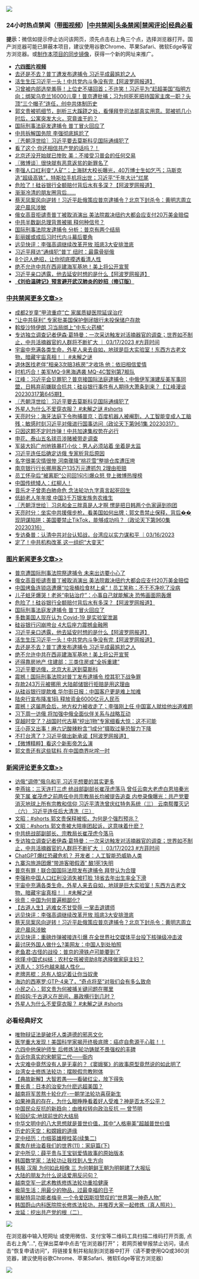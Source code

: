 ![](https://raw.githubusercontent.com/jsvpn/jsproxy/dev/64photo/fqnews-qr.jpg)

<div id="tt">
<h3>24小时热点禁闻（<a href="https://aaa.v2dns.tk/?QAjUl=BgRp5UNKRn&T5Vk=fPVH&Q59Ab=WxGE" target="_blank">带图视频</a>）|<a href="#%E4%B8%AD%E5%85%B1%E7%A6%81%E9%97%BB%E6%9B%B4%E5%A4%9A%E6%96%87%E7%AB%A0">中共禁闻</a>|<a href="#%E5%9B%BE%E7%89%87%E6%96%B0%E9%97%BB%E6%9B%B4%E5%A4%9A%E6%96%87%E7%AB%A0">头条禁闻</a>|<a href="#%E6%96%B0%E9%97%BB%E8%AF%84%E8%AE%BA%E6%9B%B4%E5%A4%9A%E6%96%87%E7%AB%A0">禁闻评论|<a href="#%E5%BF%85%E7%9C%8B%E7%BB%8F%E5%85%B8%E5%A5%BD%E6%96%87">经典必看</a></h3>
<div><b>提示：</b>微信如提示停止访问该网页，须先点击右上角三个点，选择浏览器打开。国产浏览器可能已屏蔽本项目，建议使用谷歌Chrome、苹果Safari、微软Edge等官方浏览器。或<a href="%E5%88%B6%E4%BD%9Cgit%E7%A6%81%E9%97%BB%E9%95%9C%E5%83%8F.md">制作本项目的同步镜像</a>，获得一个新的网址来推广。</div>
<ul>
<li><b><a href="http://d2.v2rss.gq/64.mp4" target="_blank">六四图片视频</a></b></li>
<li><a href="/topimagenews/20230318/1861369.md">去还是不去？普丁遭发布逮捕令 习近平成最尴尬之人</a></li>
<li><a href="/topimagenews/20230318/1861375.md">活生生压习近平一头！中共党内斗争没有完【阿波罗网报道】</a></li>
<li><a href="/sohnews/20230318/1861496.md">习曾被内部选举羞辱！上位史不堪回首；不许笑！习近平为“赶超美国”指明方向；绑架乌克兰16000儿童！普京遭批捕；习为何死死把持国家主席一职？头顶“三个帽子”连任，创中共体制历史</a></li>
<li><a href="/sohnews/20230318/1861357.md">郭文贵被抓细节，剖析三大蹊跷之处，看懂拜登司法部真实用意。郭被抓几小时后，公寓突发大火，究竟谁干的？</a></li>
<li><a href="/topimagenews/20230318/1861428.md">国际刑事法庭发逮捕令 普丁冒火回应了</a></li>
<li><a href="/ssgc/20230318/1861513.md">中共拆解国务院 李强彻底尴尬了</a></li>
<li><a href="/cbnews/20230318/1861427.md">〖兲朝浮世绘〗习近平要去莫斯科见国际通缉犯了</a></li>
<li><a href="/sohnews/20230318/1861544.md">看了这个 你还相信共产党的话吗？！</a></li>
<li><a href="/baitai/20230318/1861492.md">北京还没开始就已惨败 美：不接受习普会的任何交易</a></li>
<li><a href="/ssgc/20230318/1861441.md">〖微博谈〗很快就有恶意返贫的新罪名了</a></li>
<li><a href="/sohnews/20230318/1861565.md">李强人口红利变“人矿”；上海财大校长曝光，40万博士生如乞丐；马斯克造“超级高铁”，特斯拉手机将出世；习近平“千年大计”烂尾</a></li>
<li><a href="/topimagenews/20230318/1861446.md">危险了！硅谷银行全额赔付背后水有多深？【阿波罗网报道】</a></li>
<li><a href="/baitai/20230318/1861510.md">渐渐冷清的朋友圈背后......</a></li>
<li><a href="/comments/20230318/1861465.md">蔡天凤案风向逆转！习近平赴俄策应普京逮捕令？北京下封杀令：黄明志周立波户晨风涉敏</a></li>
<li><a href="/topimagenews/20230318/1861543.md">俄女高音拒谴责普丁被取消演出 美法院裁决纽约大都会应支付20万美金赔偿</a></li>
<li><a href="/baitai/20230318/1861350.md">中共半数副总理背景被揭 释何种信号？</a></li>
<li><a href="/baitai/20230318/1861437.md">国际刑事法院发逮捕令 分析：普京有两个结局</a></li>
<li><a href="/ssgc/20230318/1861589.md">彭丽媛或成后习时代内斗幕后要角</a></li>
<li><a href="/comments/20230318/1861466.md">远见快评：李强高调继续改革开放 班底3大安排泄底</a></li>
<li><a href="/worldnews/20230318/1861499.md">习近平拜访“通缉犯”普丁 纽时：最露骨挺俄</a></li>
<li><a href="/lifebaike/20230318/1861490.md">8个识人绝招，让你彻底摸透看清人性</a></li>
<li><a href="/topimagenews/20230318/1861334.md">绝不允许中共在西非建海军基地！美上将公开宣誓</a></li>
<li><a href="/topimagenews/20230318/1861376.md">习近平亲口透露，他去延安时想的是什么【阿波罗网报道】</a></li>
<li><b><a href="/comments/20200207/1272816.md" target="_blank">《刘伯温碑记》预言避开武汉肺炎的妙招（修订版）</a></b></li>
</ul>
</div>

<div class="catlist">
<h3><a href="/cbnews/" target="_blank">中共禁闻</a><span><a href="/cbnews/" target="_blank" rel="nofollow">更多文章>></a></span></h3>
<ul>
<li><a href="/cbnews/20230319/1861595.md" target="_blank">成都2岁童“甲流重症”亡 家属质疑医院延误治疗</a></li>
<li><a href="/cbnews/20230318/1861585.md" target="_blank">“让中共获利” 专家批美国保护倒闭银行未投保储户存款</a></li>
<li><a href="/cbnews/20230318/1861578.md" target="_blank">斡旋沙特伊朗 习当局绑上“中东火药桶”</a></li>
<li><a href="/comments/20230318/1861563.md" target="_blank">专访独立调查记者伊森·葛特曼：一次采访触发对活摘器官的调查；世界如不制止，中共活摘器官的人群将不断扩大 ｜ 03/17/2023 #方菲时间</a></li>
<li><a href="/comments/20230318/1861542.md" target="_blank">宇宙中充满各类生命，外星人来去自如，地球是巨大实验室！东西方古老文物，暗藏宇宙真相！｜ #未解之谜</a></li>
<li><a href="/cbnews/20230318/1861536.md" target="_blank">退休医找老伴“相亲3次赔3栋房”才收场 他：依旧相信爱情</a></li>
<li><a href="/cbnews/20230318/1861497.md" target="_blank">时机巧合！美军MQ-9黑海遇袭 MQ-4C暂别第7舰队</a></li>
<li><a href="/cbnews/20230318/1861445.md" target="_blank">江峰：习近平会见罪犯？普京接国际法庭逮捕令；中俄伊军演建反美军事同盟，日韩弃前嫌联合抗共；硅谷银行事件有人期待大萧条到来？【江峰漫谈20230317第645期】</a></li>
<li><a href="/cbnews/20230318/1861427.md" target="_blank">〖兲朝浮世绘〗习近平要去莫斯科见国际通缉犯了</a></li>
<li><a href="/comments/20230318/1861385.md" target="_blank">外星人为什么不爱穿衣服？ #未解之谜 #shorts</a></li>
<li><a href="/cbnews/20230318/1861382.md" target="_blank">天亮时分：海牙法庭下令拘捕普京；百度机器人被阉割，人工智能变成人工脑残；敏感时刻习近平对俄进行国事访问（政论天下第961集 20230317）</a></li>
<li><a href="/cbnews/20230318/1861258.md" target="_blank">只因这颗不定时炸弹！中共加速集权势在必行</a></li>
<li><a href="/cbnews/20230318/1861257.md" target="_blank">申花、泰山五名球员涉赌被带走调查</a></li>
<li><a href="/cbnews/20230318/1861211.md" target="_blank">军装大妈广州地铁暴打小伙：男人必须站着 坐着是太监</a></li>
<li><a href="/cbnews/20230317/1861170.md" target="_blank">习近平连任后确定访俄 专家析背后原因</a></li>
<li><a href="/cbnews/20230317/1861150.md" target="_blank">名字很美灾情很惨 河南骤降“桃花雪”整排仓库遭压垮</a></li>
<li><a href="/cbnews/20230317/1861120.md" target="_blank">南京银行行长挪用客户135万元遭抓包 2理由拒赔</a></li>
<li><a href="/cbnews/20230317/1861109.md" target="_blank">员工怀孕后“被离职”公司回1句引爆众怒 登上微博热搜榜</a></li>
<li><a href="/comments/20230317/1861101.md" target="_blank">中国传统矮人：红柳人！</a></li>
<li><a href="/cbnews/20230317/1859793.md" target="_blank">音乐才子曾患白肺命危 念法轮功九字真言起死回生</a></li>
<li><a href="/cbnews/20230317/1861019.md" target="_blank">低龄老人年年增 中国3千万银发族务农维生</a></li>
<li><a href="/cbnews/20230317/1860980.md" target="_blank">〖兲朝浮世绘〗习总和金三胖真是人才啊 愣是把日韩两个仇家逼到抱团</a></li>
<li><a href="/cbnews/20230317/1860915.md" target="_blank">天亮时分：坐实中共援俄步枪，看美国如何出牌；郭文贵禁止保释，背后��现阴谋陷阱；美国要禁止TikTok，能够成功吗？（政论天下第960集 20230316）</a></li>
<li><a href="/comments/20230317/1860869.md" target="_blank">专访桑普：认清中共对台认知战，台湾应以实力谋和平 ｜03/16/2023</a></li>
<li><a href="/cbnews/20230317/1860813.md" target="_blank">定了！中共机构改革 这一组织“大变天”</a></li>

</ul>
</div>
<div class="catlist">
<h3><a href="/topimagenews/" target="_blank">图片新闻</a><span><a href="/topimagenews/" target="_blank" rel="nofollow">更多文章>></a></span></h3>
<ul>
<li><a href="/topimagenews/20230319/1861627.md" target="_blank">普京遭国际刑事法院祭逮捕令 未来出访要小心了</a></li>
<li><a href="/topimagenews/20230318/1861543.md" target="_blank">俄女高音拒谴责普丁被取消演出 美法院裁决纽约大都会应支付20万美金赔偿</a></li>
<li><a href="/topimagenews/20230318/1861535.md" target="_blank">中国烤鱼连锁店遭爆“垃圾桶捡食材上桌”！员工笑称：不干不净吃了没病</a></li>
<li><a href="/topimagenews/20230318/1861533.md" target="_blank">儿子蛀牙爆哭！老爸“电钻治疗”：小事自己就能解决 恐怖画面网轰爆</a></li>
<li><a href="/topimagenews/20230318/1861446.md" target="_blank">危险了！硅谷银行全额赔付背后水有多深？【阿波罗网报道】</a></li>
<li><a href="/topimagenews/20230318/1861428.md" target="_blank">国际刑事法庭发逮捕令 普丁冒火回应了</a></li>
<li><a href="/topimagenews/20230318/1861405.md" target="_blank">多数美国人现在认为 Covid-19 是实验室泄漏</a></li>
<li><a href="/topimagenews/20230318/1861383.md" target="_blank">硅谷银行闪崩垮台 4大后座力震撼金融圈</a></li>
<li><a href="/topimagenews/20230318/1861376.md" target="_blank">习近平亲口透露，他去延安时想的是什么【阿波罗网报道】</a></li>
<li><a href="/topimagenews/20230318/1861375.md" target="_blank">活生生压习近平一头！中共党内斗争没有完【阿波罗网报道】</a></li>
<li><a href="/topimagenews/20230318/1861369.md" target="_blank">去还是不去？普丁遭发布逮捕令 习近平成最尴尬之人</a></li>
<li><a href="/topimagenews/20230318/1861334.md" target="_blank">绝不允许中共在西非建海军基地！美上将公开宣誓</a></li>
<li><a href="/topimagenews/20230318/1861294.md" target="_blank">还得靠房地产 住建部：三类住房或“全拆重建”</a></li>
<li><a href="/topimagenews/20230318/1861246.md" target="_blank">习近平要访俄，北京大礼送到莫斯科</a></li>
<li><a href="/topimagenews/20230318/1861224.md" target="_blank">震撼！国际刑事法院对普丁发布逮捕令 控其犯下战争罪</a></li>
<li><a href="/topimagenews/20230317/1861163.md" target="_blank">存款243万元被挪用 大陆邮储银行拒赔是用这理由</a></li>
<li><a href="/topimagenews/20230317/1861148.md" target="_blank">从硅谷银行提款难 华尔街日报：中国客户更是难上加难</a></li>
<li><a href="/topimagenews/20230317/1861147.md" target="_blank">陆央行宣布降准1码 释放资金6000亿元人民币</a></li>
<li><a href="/topimagenews/20230317/1861103.md" target="_blank">震撼！这届两会后，地方权力被收走了；李强刚上任 中国富人就给他出道难题</a></li>
<li><a href="/topimagenews/20230317/1861049.md" target="_blank">习下周一访俄 将加强中俄全面伙伴关系与战略互动</a></li>
<li><a href="/topimagenews/20230317/1861048.md" target="_blank">穿越时空了？战国时代古墓“挖出1物”专家细看大惊：这不可能</a></li>
<li><a href="/topimagenews/20230317/1861002.md" target="_blank">汪小菲又出事！麻六记酸辣粉含“1成分”摄取过量恐智力下降</a></li>
<li><a href="/topimagenews/20230317/1860966.md" target="_blank">不打台湾了？习近平做出新承诺【阿波罗网报道】</a></li>
<li><a href="/topimagenews/20230317/1860952.md" target="_blank">【微博精粹】看这个新影帝怎么演</a></li>
<li><a href="/topimagenews/20230317/1860860.md" target="_blank">郭文贵还有这些猛料 在中国商界叱咤一时</a></li>

</ul>
</div>
<div class="catlist">
<h3><a href="/comments/" target="_blank">新闻评论</a><span><a href="/comments/" target="_blank" rel="nofollow">更多文章>></a></span></h3>
<ul>
<li><a href="/comments/20230319/1861619.md" target="_blank">访俄“调停”俄乌和平 习近平想要的其实更多</a></li>
<li><a href="/comments/20230319/1861606.md" target="_blank">李燕铭：三天连打三虎 统战部副部长崔茂虎落马 曾任云南大老虎白恩培秦光荣下属 崔茂虎之前两任中共宗教局长均被提告追查 内参录像曝光：共产党要消灭地球上所有宗教和信仰 习近平清洗曾庆红特务系统（三） 云南帮覆灭记（六） 习近平连任后大清洗（三）</a></li>
<li><a href="/comments/20230318/1861580.md" target="_blank">文昭：#shorts 郭文贵保释被拒，为何是个强烈预兆？</a></li>
<li><a href="/comments/20230318/1861575.md" target="_blank">文昭：#shorts 郭文贵被大陪审团起诉，这意味着什麽？</a></li>
<li><a href="/comments/20230318/1861567.md" target="_blank">中共统战部副部长、宗教局长崔茂虎今落马</a></li>
<li><a href="/comments/20230318/1861563.md" target="_blank">专访独立调查记者伊森·葛特曼：一次采访触发对活摘器官的调查；世界如不制止，中共活摘器官的人群将不断扩大 ｜ 03/17/2023 #方菲时间</a></li>
<li><a href="/comments/20230318/1861558.md" target="_blank">ChatGPT爆红恐藏危机？ 开发者：人工智能恐威胁人类</a></li>
<li><a href="/comments/20230318/1861557.md" target="_blank">九寨沟旅游团爆“带游客喝假酒” 酿1死1失明</a></li>
<li><a href="/comments/20230318/1861555.md" target="_blank">普京有罪！联合国国际法院发布逮捕令 拜登认为合理</a></li>
<li><a href="/comments/20230318/1861554.md" target="_blank">李强称中国人口红利没消失被打脸 18省去年出生率全下滑</a></li>
<li><a href="/comments/20230318/1861542.md" target="_blank">宇宙中充满各类生命，外星人来去自如，地球是巨大实验室！东西方古老文物，暗藏宇宙真相！｜ #未解之谜</a></li>
<li><a href="/comments/20230318/1861528.md" target="_blank">徐贲：中国为何普遍粗鄙化?</a></li>
<li><a href="/comments/20230318/1861507.md" target="_blank">【古道人生】逃难女不甘受辱 一掌击退镖师</a></li>
<li><a href="/comments/20230318/1861466.md" target="_blank">远见快评：李强高调继续改革开放 班底3大安排泄底</a></li>
<li><a href="/comments/20230318/1861465.md" target="_blank">蔡天凤案风向逆转！习近平赴俄策应普京逮捕令？北京下封杀令：黄明志周立波户晨风涉敏</a></li>
<li><a href="/comments/20230318/1861450.md" target="_blank">远见快评：重磅炸弹被接连引爆 在全世界社交媒体平台投下核弹级冲击波</a></li>
<li><a href="/comments/20230318/1861433.md" target="_blank">最讨厌外国人做什么?美网友：中国人到处拍照</a></li>
<li><a href="/comments/20230318/1861431.md" target="_blank">老鱼君:古怪的战役：普京的滑铁卢可能要到了</a></li>
<li><a href="/comments/20230318/1861413.md" target="_blank">徐瑾:中国式纠结：农村女孩被资助8年选择做家庭主妇？</a></li>
<li><a href="/comments/20230318/1861412.md" target="_blank">送青人：315也越来越人性化…</a></li>
<li><a href="/comments/20230318/1861411.md" target="_blank">老牌恶棍：总有人惦记着让你当奴隶</a></li>
<li><a href="/comments/20230318/1861410.md" target="_blank">海边的西塞罗:GTP-4来了，“奇点将至”对我们会有多么致命</a></li>
<li><a href="/comments/20230318/1861387.md" target="_blank">小民之心：郭文贵为何被捕关键问题在哪里</a></li>
<li><a href="/comments/20230318/1861386.md" target="_blank">颜纯钩:千古道义在民间，暴政横行到几时？</a></li>
<li><a href="/comments/20230318/1861385.md" target="_blank">外星人为什么不爱穿衣服？ #未解之谜 #shorts</a></li>

</ul>
</div>

<div class="catlist">
<h3>必看经典好文</h3>
<ul>
<li><a href="/cbnews/20170130/651555.md" target="_blank">唯物辩证法是破坏人类道德的邪恶文化</a></li>
<li><a href="/comments/20201115/1431139.md" target="_blank">医学重大发现！美国科学家揭开终极底牌：癌症自愈源于心脏！！</a></li>
<li><a href="/comments/20200926/1403542.md" target="_blank">六四中他保护师生 后修炼法轮功铸就不畏强权的丰碑</a></li>
<li><a href="/lifebaike/20221107/1807601.md" target="_blank">告诉你真实的宋朝官二代——衙内</a></li>
<li><a href="/lifebaike/20210511/1544066.md" target="_blank">大灾难中竟然没有人是无辜的？《窦娥冤》的故事原型竟然说的如此明了</a></li>
<li><a href="/cbnews/20200610/1342772.md" target="_blank">台湾女士修炼法轮功：摆脱假宗教附体</a></li>
<li><a href="/comments/20201217/1449706.md" target="_blank">【典故新解】大智若愚——看破红尘，放下得失</a></li>
<li><a href="/taiwannews/20221015/1797413.md" target="_blank">曹长青：日本的治安为什麽远超美国？</a></li>
<li><a href="/comments/20200123/1263458.md" target="_blank">越南将军苦熬十轮化疗-一朝学法轮功喜获新生</a></li>
<li><a href="/comments/20200623/1346844.md" target="_blank">如果神真的存在，为什么眼睁睁看着好人受难？神是否太不公平？</a></li>
<li><a href="/comments/20220713/1757701.md" target="_blank">中国民众反抗的新趋向：由维权转向政治反抗 — 曾节明</a></li>
<li><a href="/comments/20200920/582873.md" target="_blank">轮回纪实:地球前世的大结局</a></li>
<li><a href="/comments/20221031/1804538.md" target="_blank">中华文明中的八大思想就是普世价值，其中“人格审美”超越普世价值</a></li>
<li><a href="/cbnews/20190219/1083302.md" target="_blank">历史的天空：和嫦娥的道缘</a></li>
<li><a href="/tculture/20161102/608445.md" target="_blank">定中经历：巾帼英雄穆桂英(续集二)</a></li>
<li><a href="/topimagenews/20180530/950691.md" target="_blank">魔鬼在统治着我们的世界(11)：家庭篇(下)</a></li>
<li><a href="/comments/20200616/1345658.md" target="_blank">定中所见：薛平贵与王宝钏爱情故事的原始版本</a></li>
<li><a href="/comments/20220418/1721061.md" target="_blank">韩国数学家：法轮功让我找到人生方向</a></li>
<li><a href="/bannedvideo/20220328/1710971.md" target="_blank">韩服 汉服 为何如此相像 三 为何朝鲜王朝为明朝建了大报坛</a></li>
<li><a href="/lifebaike/20200505/1323183.md" target="_blank">大陆的朋友为什么说话爱用反问句？</a></li>
<li><a href="/comments/20190807/1170993.md" target="_blank">越南空军一武术教练修炼法轮功重拾健康</a></li>
<li><a href="/comments/20221023/1801109.md" target="_blank">极简生活：用最少的物品，过最幸福的日子</a></li>
<li><a href="/cnnews/20210317/1506463.md" target="_blank">揭秘特异功能者梅辛 一个令爱因斯坦赞叹的“世界第一神奇人物”</a></li>
<li><a href="/comments/20211216/1666206.md" target="_blank">韩国蔚山内科医院院长修炼法轮功，并推荐大家一起修炼（真人照片）</a></li>
<li><a href="/comments/20200928/1404653.md" target="_blank">龙延：挖出共产党的根（二）</a></li>

</ul>
</div>

![](https://raw.githubusercontent.com/jsvpn/jsproxy/dev/64photo/fqnews-qr.jpg)

在浏览器中输入短网址 或使用微信、支付宝等二维码工具扫描二维码打开页面, 点击右上角"...", 在弹出菜单中点击“在浏览器打开”； 若网页被举报禁止访问，请点击“恢复申请访问”，将链接复制并粘贴到浏览器中打开（请不要使用QQ或360浏览器，建议使用谷歌Chrome、苹果Safari、微软Edge等官方浏览器）

![](https://raw.githubusercontent.com/jsvpn/jsproxy/dev/64photo/wx.jpg)